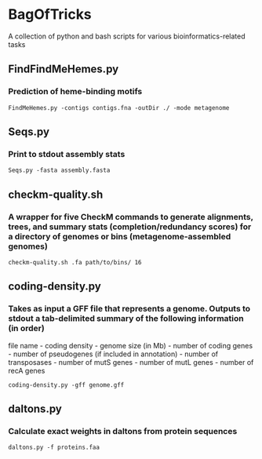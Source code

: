 # BagOfTricks
A collection of python and bash scripts for various bioinformatics-related tasks

## FindFindMeHemes.py
### Prediction of heme-binding motifs
    FindMeHemes.py -contigs contigs.fna -outDir ./ -mode metagenome

## Seqs.py
### Print to stdout assembly stats
    Seqs.py -fasta assembly.fasta

## checkm-quality.sh
### A wrapper for five CheckM commands to generate alignments, trees, and summary stats (completion/redundancy scores) for a directory of genomes or bins (metagenome-assembled genomes)
    checkm-quality.sh .fa path/to/bins/ 16

## coding-density.py
### Takes as input a GFF file that represents a genome. Outputs to stdout a tab-delimited summary of the following information (in order)
file name - coding density - genome size (in Mb) - number of coding genes - number of pseudogenes (if included in annotation) - number of transposases - number of mutS genes - number of mutL genes - number of recA genes

    coding-density.py -gff genome.gff

## daltons.py
### Calculate exact weights in daltons from protein sequences
    daltons.py -f proteins.faa

